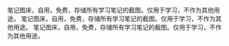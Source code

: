 笔记图床，自用，免费，存储所有学习笔记的截图。仅用于学习，不作为其他用途。
笔记图床，自用，免费，存储所有学习笔记的截图。仅用于学习，不作为其他用途。
笔记图床，自用，免费，存储所有学习笔记的截图。仅用于学习，不作为其他用途。